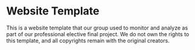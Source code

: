 # Website Template
This is a website template that our group used to monitor and analyze as part of our professional elective final project. We do not own the rights to this template, and all copyrights remain with the original creators.
